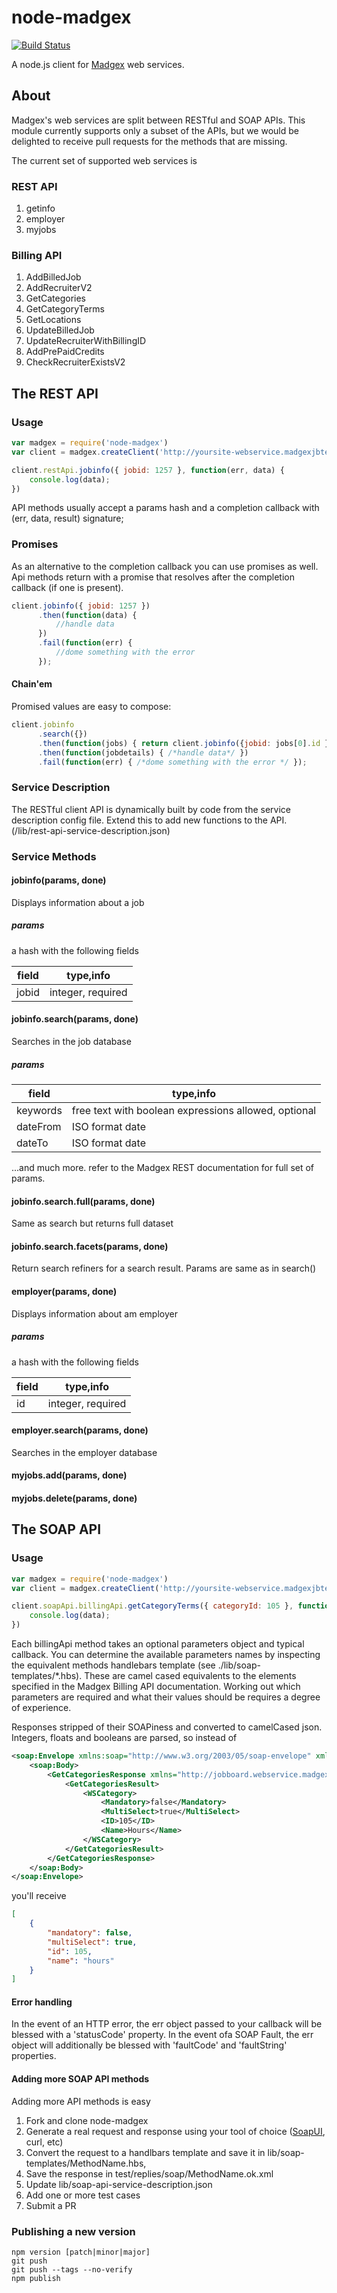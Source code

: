 # node-madgex
[![Build Status](https://travis-ci.org/guidesmiths/node-madgex.svg?branch=master)](https://travis-ci.org/guidesmiths/node-madgex)

A node.js client for [Madgex](http://madgex.com) web services.

## About
Madgex's web services are split between RESTful and SOAP APIs. This module currently supports only a subset of the APIs, but we would be delighted to receive pull requests for the methods that are missing.

The current set of supported web services is

### REST API

1. getinfo
1. employer
1. myjobs

### Billing API

1. AddBilledJob
1. AddRecruiterV2
1. GetCategories
1. GetCategoryTerms
1. GetLocations
1. UpdateBilledJob
1. UpdateRecruiterWithBillingID
1. AddPrePaidCredits
1. CheckRecruiterExistsV2


## The REST API

### Usage

```javascript
var madgex = require('node-madgex')
var client = madgex.createClient('http://yoursite-webservice.madgexjbtest.com',  { key: 'yourkey', secret: 'yoursecret' })

client.restApi.jobinfo({ jobid: 1257 }, function(err, data) {
    console.log(data);
})
```

API methods usually accept a params hash and a completion callback with (err, data, result) signature;

### Promises
As an alternative to the completion callback you can use promises as well. Api methods return with a promise
that resolves after the completion callback (if one is present).

```javascript
client.jobinfo({ jobid: 1257 })
      .then(function(data) {
          //handle data
      })
      .fail(function(err) {
          //dome something with the error
      });
```

#### Chain'em

Promised values are easy to compose:
```javascript
client.jobinfo
      .search({})
      .then(function(jobs) { return client.jobinfo({jobid: jobs[0].id }) })
      .then(function(jobdetails) { /*handle data*/ })
      .fail(function(err) { /*dome something with the error */ });
```

### Service Description
The RESTful client API is dynamically built by code from the service description config file.
Extend this to add new functions to the API. (/lib/rest-api-service-description.json)

### Service Methods

#### jobinfo(params, done)
Displays information about a job

##### params
a hash with the following fields

field | type,info
--- | ---
jobid | integer, required

#### jobinfo.search(params, done)
Searches in the job database

##### params
field | type,info
--- | ---
keywords | free text with boolean expressions allowed, optional
dateFrom | ISO format date
dateTo | ISO format date

...and much more. refer to the Madgex REST documentation for full set of params.


#### jobinfo.search.full(params, done)
Same as search but returns full dataset

#### jobinfo.search.facets(params, done)
Return search refiners for a search result. Params are same as in search()

#### employer(params, done)
Displays information about am employer

##### params
a hash with the following fields

field | type,info
--- | ---
id | integer, required

#### employer.search(params, done)
Searches in the employer database

#### myjobs.add(params, done)

#### myjobs.delete(params, done)

## The SOAP API

### Usage
```javascript
var madgex = require('node-madgex')
var client = madgex.createClient('http://yoursite-webservice.madgexjbtest.com',  { key: 'yourkey', secret: 'yoursecret' })

client.soapApi.billingApi.getCategoryTerms({ categoryId: 105 }, function(err, data) {
    console.log(data);
})
```
Each billingApi method takes an optional parameters object and typical callback. You can determine the available parameters names by inspecting the equivalent methods handlebars template (see ./lib/soap-templates/*.hbs). These are camel cased equivalents to the elements specified in the Madgex Billing API documentation. Working out which parameters are required and what their values should be requires a degree of experience.

Responses stripped of their SOAPiness and converted to camelCased json. Integers, floats and booleans are parsed, so instead of

```xml
<soap:Envelope xmlns:soap="http://www.w3.org/2003/05/soap-envelope" xmlns:xsi="http://www.w3.org/2001/XMLSchema-instance" xmlns:xsd="http://www.w3.org/2001/XMLSchema">
    <soap:Body>
        <GetCategoriesResponse xmlns="http://jobboard.webservice.madgex.co.uk">
            <GetCategoriesResult>
                <WSCategory>
                    <Mandatory>false</Mandatory>
                    <MultiSelect>true</MultiSelect>
                    <ID>105</ID>
                    <Name>Hours</Name>
                </WSCategory>
            </GetCategoriesResult>
        </GetCategoriesResponse>
    </soap:Body>
</soap:Envelope>
```

you'll receive
```json
[
    {
        "mandatory": false,
        "multiSelect": true,
        "id": 105,
        "name": "hours"
    }
]
```

#### Error handling
In the event of an HTTP error, the err object passed to your callback will be blessed with a 'statusCode' property. In the event ofa  SOAP Fault, the err object will additionally be blessed with 'faultCode' and 'faultString' properties.

#### Adding more SOAP API methods
Adding more API methods is easy

1. Fork and clone node-madgex
2. Generate a real request and response using your tool of choice ([SoapUI](http://www.soapui.org/), curl, etc)
3. Convert the request to a handlbars template and save it in lib/soap-templates/MethodName.hbs, 
4. Save the response in test/replies/soap/MethodName.ok.xml
5. Update lib/soap-api-service-description.json
6. Add one or more test cases
7. Submit a PR

### Publishing a new version
```
npm version [patch|minor|major]
git push
git push --tags --no-verify
npm publish
```


